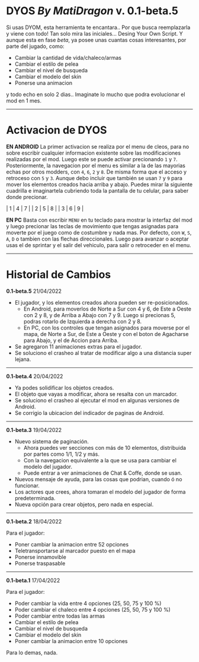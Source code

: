 DYOS _By MatiDragon_ v. 0.1-beta.5
==================================

Si usas DYOM, esta herramienta te encantara.. Por que busca reemplazarla y viene con todo!
Tan solo mira las iniciales... Desing Your Own Script. Y aunque esta en fase *beta*, ya posee unas cuantas cosas interesantes, por parte del jugado, como:

 * Cambiar la cantidad de vida/chaleco/armas
 * Cambiar el estilo de pelea
 * Cambiar el nivel de busqueda
 * Cambiar el modelo del skin
 * Ponerse una animacion

y todo echo en solo 2 dias..
Imaginate lo mucho que podra evolucionar el mod en 1 mes.

-------------------------------------------------------

Activacion de DYOS
==================

**EN ANDROID**
La primer activacion se realiza por el menu de cleos, para no sobre escribir cualquier informacion existente sobre las modificaciones realizadas por el mod. Luego este se puede activar precionando `1` y `7`.
Posteriormente, la navegacion por el menu es similar a la de las mayorias echas por otros modders, con `4`, `6`, `2` y `8`. De misma forma que el acceso y retroceso con `5` y `3`. Aunque debo incluir que también se usan `7` y `9` para mover los elementos creados hacia arriba y abajo.
Puedes mirar la siguiente cuadrilla e imaginartela cubriendo toda la pantalla de tu celular, para saber donde precionar.

| 1 | 4 | 7 |
| 2 | 5 | 8 |
| 3 | 6 | 9 |

**EN PC**
Basta con escribir `MENU` en tu teclado para mostrar la interfaz del mod y luego precionar las teclas de movimiento que tengas asignadas para moverte por el juego como de costumbre y nada mas.
Por defecto, con `W`, `S`, `A`, `D` o tambien con las flechas direccionales. Luego para avanzar o aceptar usas el de sprintar y el salir del vehiculo, para salir o retroceder en el menu.

-------------------------------------------------------

Historial de Cambios
====================

**0.1-beta.5** 21/04/2022
 * El jugador, y los elementos creados ahora pueden ser re-posicionados.
   * En Android, para moverlos de Norte a Sur con 4 y 6, de Este a Oeste con 2 y 8, y de Arriba a Abajo con 7 y 9. Luego si precionas 5, podras rotarlo de Izquierda a derecha con 2 y 8.
   * En PC, con los controles que tengan asignados para moverse por el mapa, de Norte a Sur, de Este a Oeste y con el boton de Agacharse para Abajo, y el de Accion para Arriba.
 * Se agregaron 11 animaciones extras para el jugador.
 * Se soluciono el crasheo al tratar de modificar algo a una distancia super lejana.

---

**0.1-beta.4** 20/04/2022
 * Ya podes solidificar los objetos creados.
 * El objeto que vayas a modificar, ahora se resalta con un marcador.
 * Se soluciono el crasheo al ejecutar el mod en algunas versiones de Android.
 * Se corrigio la ubicacion del indicador de paginas de Android.

---

**0.1-beta.3** 19/04/2022
 * Nuevo sistema de paginación.
   * Ahora puedes ver secciones con más de 10 elementos, distribuida por partes como 1/1, 1/2 y más.
   * Con la navegacion equivalente a la que se usa para cambiar el modelo del jugador.
   * Puede entrar a ver animaciones de Chat & Coffe, donde se usan.
 * Nuevos mensaje de ayuda, para las cosas que podrian, cuando ó no funcionar.
 * Los actores que crees, ahora tomaran el modelo del jugador de forma predeterminada.
 * Nueva opción para crear objetos, pero nada en especial.

---

**0.1-beta.2** 18/04/2022

Para el jugador:
 * Poner cambiar la animacion entre 52 opciones
 * Teletransportarse al marcador puesto en el mapa
 * Ponerse innamovible
 * Ponerse traspasable

---

**0.1-beta.1** 17/04/2022

Para el jugador:
 * Poder cambiar la vida entre 4 opciones
   (25, 50, 75 y 100 %)
 * Poder cambiar el chaleco entre 4 opciones
   (25, 50, 75 y 100 %)
 * Poder cambiar entre todas las armas
 * Cambiar el estilo de pelea
 * Cambiar el nivel de busqueda
 * Cambiar el modelo del skin
 * Poner cambiar la animacion entre 10 opciones

Para lo demas, nada.